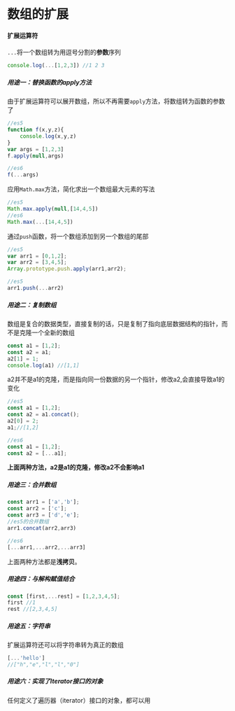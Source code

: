 # 数组的扩展

#### 扩展运算符

`...`将一个数组转为用逗号分割的**参数**序列

```javascript
console.log(...[1,2,3]) //1 2 3
```

##### 用途一：替换函数的apply方法

由于扩展运算符可以展开数组，所以不再需要`apply`方法，将数组转为函数的参数了

```javascript
//es5
function f(x,y,z){
	console.log(x,y,z)
}
var args = [1,2,3]
f.apply(null,args)

//es6
f(...args)
```

应用`Math.max`方法，简化求出一个数组最大元素的写法

```javascript
//es5
Math.max.apply(null,[14,4,5])
//es6
Math.max(...[14,4,5])
```

通过`push`函数，将一个数组添加到另一个数组的尾部

```javascript
//es5
var arr1 = [0,1,2];
var arr2 = [3,4,5];
Array.prototype.push.apply(arr1,arr2);

//es5
arr1.push(...arr2)
```

##### 用途二：复制数组

数组是复合的数据类型，直接复制的话，只是复制了指向底层数据结构的指针，而不是克隆一个全新的数组

```javascript
const a1 = [1,2];
const a2 = a1;
a2[1] = 1;
console.log(a1) //[1,1]
```

a2并不是a1的克隆，而是指向同一份数据的另一个指针，修改a2,会直接导致a1的变化

```javascript
//es5
const a1 = [1,2];
const a2 = a1.concat();
a2[0] = 2;
a1;//[1,2]

//es6
const a1 = [1,2];
const a2 = [...a1];
```

**上面两种方法，a2是a1的克隆，修改a2不会影响a1**

##### 用途三：合并数组

```javascript
const arr1 = ['a','b'];
const arr2 = ['c'];
const arr3 = ['d','e'];
//es5的合并数组
arr1.concat(arr2,arr3)

//es6
[...arr1,...arr2,...arr3]
```

上面两种方法都是**浅拷贝**。

##### 用途四：与解构赋值结合

```javascript
const [first,...rest] = [1,2,3,4,5];
first //1
rest //[2,3,4,5]
```

##### 用途五：字符串

扩展运算符还可以将字符串转为真正的数组

```javascript
[...'hello']
//["h","e","l","l","0"]
```

##### 用途六：实现了Iterator接口的对象

任何定义了遍历器（iterator）接口的对象，都可以用